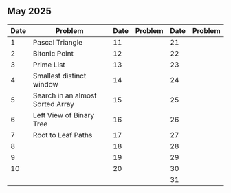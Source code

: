 ## May 2025

| Date | Problem                          | Date | Problem | Date | Problem |
| ---- | -------------------------------- | ---- | ------- | ---- | ------- |
| 1    | Pascal Triangle                  | 11   |         | 21   |         |
| 2    | Bitonic Point                    | 12   |         | 22   |         |
| 3    | Prime List                       | 13   |         | 23   |         |
| 4    | Smallest distinct window         | 14   |         | 24   |         |
| 5    | Search in an almost Sorted Array | 15   |         | 25   |         |
| 6    | Left View of Binary Tree         | 16   |         | 26   |         |
| 7    | Root to Leaf Paths               | 17   |         | 27   |         |
| 8    |                                  | 18   |         | 28   |         |
| 9    |                                  | 19   |         | 29   |         |
| 10   |                                  | 20   |         | 30   |         |
|      |                                  |      |         | 31   |         |
